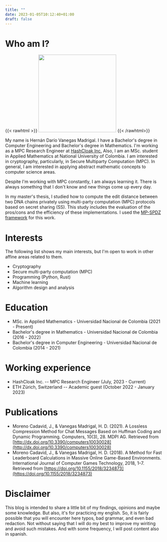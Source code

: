 ```yaml
---
title: ""
date: 2023-01-05T10:12:40+01:00
draft: false
---
```


# Who am I?

{{< rawhtml >}}
<img src="/_index/self.jpg" width="250" />
{{< /rawhtml>}}

My name is Hernán Darío Vanegas Madrigal. I have a Bachelor's degree
in Computer Engineering and Bachelor's degree in Mathematics. I'm working as
a MPC Research Engineer at [HashCloak Inc.](https://hashcloak.com/) Also, I am an MSc. student in Applied 
Mathematics at National University of Colombia. I am interested in cryptography, particularly, in Secure Multiparty Computation (MPC). In general, I am interested in applying 
abstract mathematic concepts to computer science areas.

Despite I'm working with MPC constantly, I am always learning it. There is always
something that I don't know and new things come up every day.

In my master's thesis, I studied how to compute the edit distance between two DNA chains
privately using multi-party computation (MPC) protocols based on secret sharing 
(SS). This study includes the evaluation of the pros/cons and the efficiency of
these implementations. I used the [MP-SPDZ framework](https://github.com/data61/MP-SPDZ)
for this work.

# Interests

The following list shows my main interests, but I'm open to work in
other affine areas related to them.
- Cryptography
- Secure multi-party computation (MPC)
- Programming (Python, Rust)
- Machine learning
- Algorithm design and analysis

# Education

- MSc. in Applied Mathematics - Universidad Nacional de Colombia (2021 - Present)
- Bachelor's degree in Mathematics - Universidad Nacional de Colombia (2016 - 2022)
- Bachelor's degree in Computer Engineering - Universidad Nacional de Colombia (2014 - 2021)

# Working experience

- HashCloak Inc. -- MPC Research Engineer (July, 2023 - Current)
- ETH Zürich, Switzerland -- Academic guest (October 2022 - January 2023)

# Publications

- Moreno Cadavid, J., & Vanegas Madrigal, H. D. (2021). A Lossless Compression Method for Chat Messages Based on Huffman Coding and Dynamic Programming. Computers, 10(3), 28. MDPI AG. Retrieved from [http://dx.doi.org/10.3390/computers10030028](http://dx.doi.org/10.3390/computers10030028)
- Moreno Cadavid, J., & Vanegas Madrigal, H. D. (2018). A Method for Fast Leaderboard Calculations in Massive Online Game-Based Environments. International Journal of Computer Games Technology, 2018, 1–7. Retrieved from [https://doi.org/10.1155/2018/3234873](https://doi.org/10.1155/2018/3234873)

# Disclaimer

This blog is intended to share a little bit of my findings, opinions and maybe
some knowledge. But also, it's for practicing my english. So, it is fairly
possible that you will encounter here typos, bad grammar, and even bad
redaction. Not without saying that I will do my best to improve my wiriting and
avoid such mistakes. And with some frequency, I will post content also in spanish.

